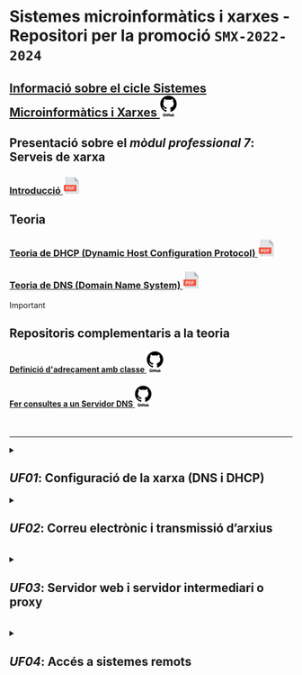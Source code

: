# Sistemes microinformàtics i xarxes - Repositori per la promoció **```SMX-2022-2024```**

## [Informació sobre el cicle **Sistemes Microinformàtics i Xarxes ![github-logo-white-30x38.png](https://github.com/SMX-2022-2024/.github/blob/main/profile//images/github-logo-white-30x38.png)**](https://github.com/SMX-2022-2024/.github/blob/main/profile/docs/sistemes-microinformatics-i-xarxes.md)

## Presentació sobre el *mòdul professional 7*: **Serveis de xarxa**

### [**Introducció ![icona-pdf-30x30.png](https://github.com/SMX-2022-2024/.github/blob/main/profile//images/icona-pdf-30x30.png)** ](https://github.com/SMX-2022-2024/.github/blob/main/profile/manuals/smx-mp07-0001-uf01-pres0001-introduccio.pdf)

## Teoria

### [**Teoria de DHCP (Dynamic Host Configuration Protocol) ![icona-pdf-30x30.png](https://github.com/SMX-2022-2024/.github/blob/main/profile//images/icona-pdf-30x30.png)**](https://github.com/SMX-2022-2024/.github/blob/main/profile/manuals/smx-mp07-0002-uf01-pres0002-teoria-dhcp.pdf)

### [**Teoria de DNS (Domain Name System) ![icona-pdf-30x30.png](https://github.com/SMX-2022-2024/.github/blob/main/profile//images/icona-pdf-30x30.png)**](https://github.com/SMX-2022-2024/.github/blob/main/profile/manuals/smx-mp07-0003-uf01-pres0003-teoria-dns.pdf)

> [!IMPORTANT]
> ## Repositoris complementaris a la teoria
>
> #### [Definició d'adreçament amb classe ![github-logo-white-30x38.png](https://github.com/SMX-2022-2024/.github/blob/main/profile//images/github-logo-white-30x38.png)](https://github.com/SMX-2022-2024/.github/blob/main/profile/manuals/man-dns-03-definicio-d-adrecament-amb-classe.md)
> 
> #### [Fer consultes a un **Servidor DNS** ![github-logo-white-30x38.png](https://github.com/SMX-2022-2024/.github/blob/main/profile//images/github-logo-white-30x38.png)](https://github.com/SMX-2022-2024/.github/blob/main/profile/manuals/man-dns-04-consultes-a-un-servidor-dns.md)
>
><br>
>

<hr>

<details>
<summary>

## *UF01*: Configuració de la xarxa (DNS i DHCP)
</summary>

|Nom|ClickEdu|Tipus|
|----|----|----|
|[Primera activitat amb git](https://github.com/SMX-2022-2024/a01u-primera-activitat-amb-git)|MP07 UF01 A01 - Activitat 1|![github-logo-white-30x38.png](https://github.com/SMX-2022-2024/.github/blob/main/profile//images/github-logo-white-30x38.png)|
|[Configuració d'un servidor DHCP a Win 2020 Server](https://github.com/SMX-2022-2024/a02u-configuracio-servidor-dhcp-win2020.git)|MP07 UF01 A02U - Activitat 2|![github-logo-white-30x38.png](https://github.com/SMX-2022-2024/.github/blob/main/profile//images/github-logo-white-30x38.png)|
|[Configuració d'un servidor DNS a Win 2020 Server](https://github.com/SMX-2022-2024/a03u-teoria-i-configuracio-servidor-dns-win2020.git)| MP07 UF01 A03U - Teoria 3|![github-logo-white-30x38.png](https://github.com/SMX-2022-2024/.github/blob/main/profile//images/github-logo-white-30x38.png)|
|[Creació d'una nova zona de DNS a Win 2020 Server](https://github.com/SMX-2022-2024/a04u-configuracio-servidor-dns-win2020.git)| MP07 UF01 A04U - Activitat 4|![github-logo-white-30x38.png](https://github.com/SMX-2022-2024/.github/blob/main/profile//images/github-logo-white-30x38.png)|
|[Configuració per que els servidors es vegin entre ells](https://github.com/SMX-2022-2024/a05u-configuracio-servidors-dns-classe.git)|MP07 UF01 A05U - Activitat 5|![github-logo-white-30x38.png](https://github.com/SMX-2022-2024/.github/blob/main/profile//images/github-logo-white-30x38.png)|
> <hr>
</details>

<details>
<summary>

## *UF02*: **Correu electrònic i transmissió d’arxius**
</summary>

|Nom|ClickEdu|Tipus|
|----|----|----|
|[PrestaShop amb docker compose](https://github.com/SMX-2022-2024/a061-activitat-prestashop-amb-docker-compose-1a-part.git)|MP07 UF02 A06U - Activitat 6 (1a part)|![github-logo-white-30x38.png](https://github.com/SMX-2022-2024/.github/blob/main/profile//images/github-logo-white-30x38.png)]|
> 
<hr>
</details>

<br>

<details>
<summary>

## *UF03*: **Servidor web i servidor intermediari o proxy**
</summary>

> 
<hr>
</details>

<br>

<details>
<summary>

## *UF04*: **Accés a sistemes remots**
</summary>

> 
<hr>
</details>

<br>
